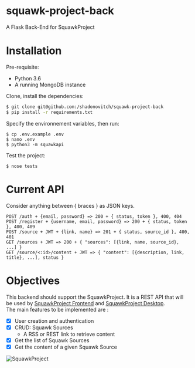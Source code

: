 # squawk-project-back
A Flask Back-End for SquawkProject

# Installation

Pre-requisite:
 - Python 3.6
 - A running MongoDB instance

Clone, install the dependencies:
```bash
$ git clone git@github.com:/shadonovitch/squawk-project-back
$ pip install -r requirements.txt
```
Specify the environnement variables, then run:
```
$ cp .env.example .env
$ nano .env
$ python3 -m squawkapi
```

Test the project:
```.env
$ nose tests
```

# Current API
Consider anything between { braces } as JSON keys.  

```api
POST /auth + {email, password} => 200 + { status, token }, 400, 404
POST /register + {username, email, password} => 200 + { status, token }, 400, 409 
POST /source + JWT + {link, name} => 201 + { status, source_id }, 400, 401 
GET /sources + JWT => 200 + { "sources": [{link, name, source_id}, ...] }
GET /source/<:id>/content + JWT => { "content": [{description, link, title}, ...], status }
```

# Objectives
This backend should support the SquawkProject. It is a REST API that will be used by
[SquawkProject Frontend](https://github.com/shadonovitch/squawk-project-front) and
[SquawkProject Desktop](https://github.com/shadonovitch/squawk-project-desktop).  
The main features to be implemented are :
 - [x] User creation and authentication
 - [x] CRUD: Squawk Sources
   * A RSS or REST link to retrieve content
 - [x] Get the list of Squawk Sources
 - [x] Get the content of a given Squawk Source

![SquawkProject](https://i.imgur.com/Z3VGJ01.png)
